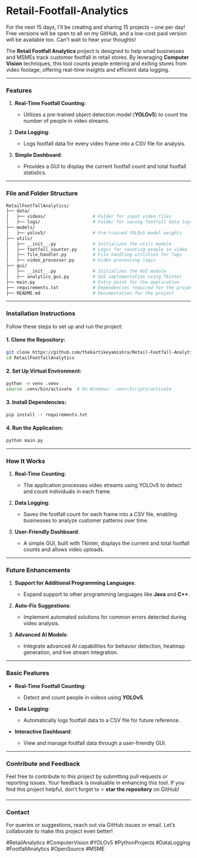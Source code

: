 # Retail-Footfall-Analytics
For the next 15 days, I'll be creating and sharing 15 projects – one per day! Free versions will be open to all on my GitHub, and a low-cost paid version will be available too. Can't wait to hear your thoughts!

The **Retail Footfall Analytics** project is designed to help small businesses and MSMEs track customer footfall in retail stores. By leveraging **Computer Vision** techniques, this tool counts people entering and exiting stores from video footage, offering real-time insights and efficient data logging. 

---

### **Features**

1. **Real-Time Footfall Counting**:
   - Utilizes a pre-trained object detection model (**YOLOv5**) to count the number of people in video streams.  

2. **Data Logging**:
   - Logs footfall data for every video frame into a CSV file for analysis.  

3. **Simple Dashboard**:
   - Provides a GUI to display the current footfall count and total footfall statistics.  

---

### **File and Folder Structure**

```bash
RetailFootfallAnalytics/
├── data/
│   ├── videos/                  # Folder for input video files
│   ├── logs/                    # Folder for saving footfall data logs
├── models/
│   ├── yolov5/                  # Pre-trained YOLOv5 model weights
├── utils/
│   ├── __init__.py              # Initializes the utils module
│   ├── footfall_counter.py      # Logic for counting people in video
│   ├── file_handler.py          # File handling utilities for logs
│   ├── video_processor.py       # Video processing logic
├── gui/
│   ├── __init__.py              # Initializes the GUI module
│   ├── analytics_gui.py         # GUI implementation using Tkinter
├── main.py                      # Entry point for the application
├── requirements.txt             # Dependencies required for the project
├── README.md                    # Documentation for the project
```

---

### **Installation Instructions**

Follow these steps to set up and run the project:

#### **1. Clone the Repository**:
```bash
git clone https://github.com/thekartikeyamishra/Retail-Footfall-Analytics.git
cd RetailFootfallAnalytics
```

#### **2. Set Up Virtual Environment**:
```bash
python -m venv .venv
source .venv/bin/activate  # On Windows: .venv\Scripts\activate
```

#### **3. Install Dependencies**:
```bash
pip install -r requirements.txt
```

#### **4. Run the Application**:
```bash
python main.py
```

---

### **How It Works**

1. **Real-Time Counting**:  
   - The application processes video streams using YOLOv5 to detect and count individuals in each frame.  

2. **Data Logging**:  
   - Saves the footfall count for each frame into a CSV file, enabling businesses to analyze customer patterns over time.  

3. **User-Friendly Dashboard**:  
   - A simple GUI, built with Tkinter, displays the current and total footfall counts and allows video uploads.  

---

### **Future Enhancements**

1. **Support for Additional Programming Languages**:
   - Expand support to other programming languages like **Java** and **C++**.  

2. **Auto-Fix Suggestions**:
   - Implement automated solutions for common errors detected during video analysis.  

3. **Advanced AI Models**:
   - Integrate advanced AI capabilities for behavior detection, heatmap generation, and live stream integration.  

---

### **Basic Features**

- **Real-Time Footfall Counting**:
   - Detect and count people in videos using **YOLOv5**.  

- **Data Logging**:
   - Automatically logs footfall data to a CSV file for future reference.  

- **Interactive Dashboard**:
   - View and manage footfall data through a user-friendly GUI.

---

### **Contribute and Feedback**

Feel free to contribute to this project by submitting pull requests or reporting issues. Your feedback is invaluable in enhancing this tool. If you find this project helpful, don’t forget to ⭐ **star the repository** on GitHub!

---

### **Contact**

For queries or suggestions, reach out via GitHub issues or email. Let’s collaborate to make this project even better!  

#RetailAnalytics #ComputerVision #YOLOv5 #PythonProjects #DataLogging #FootfallAnalytics #OpenSource #MSME

